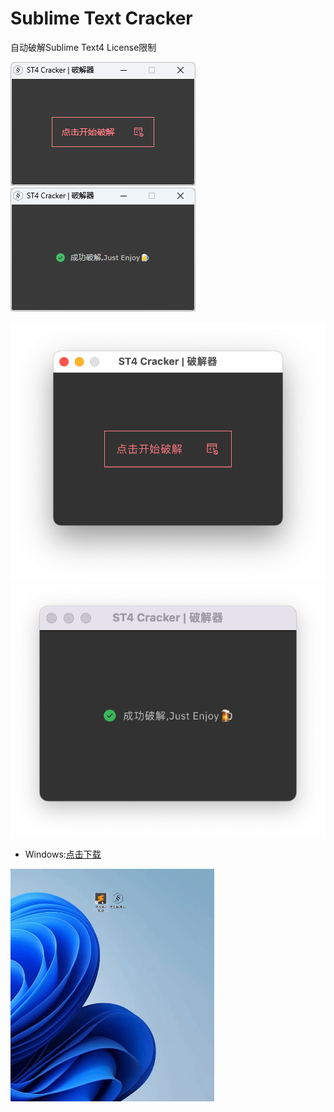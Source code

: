# Sublime Text Cracker

自动破解Sublime Text4 License限制

![](./start.png)![](./end.png)

![](./mac_start.png)![](./mac_end.png)


+ Windows:[点击下载](https://github.com/TaceyWong/SublimeTextCracker/releases/download/0.1.0/SublimeTextCracker.exe)

![演示动画](./ST4Cracker.gif)
